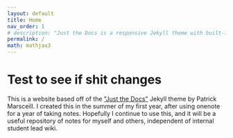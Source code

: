 ```yaml
---
layout: default
title: Home
nav_order: 1
# description: "Just the Docs is a responsive Jekyll theme with built-in search that is easily customizable and hosted on GitHub Pages."
permalink: /
math: mathjax3
---
```


# Test to see if shit changes

This is a website based off of the ["Just the Docs"](https://github.com/pmarsceill/just-the-docs) Jekyll theme by Patrick Marsceill. I created this in the summer of my first year, after using onenote for a year of taking notes. Hopefully I continue to use this, and it will be a useful repository of notes for myself and others, independent of internal student lead wiki.

